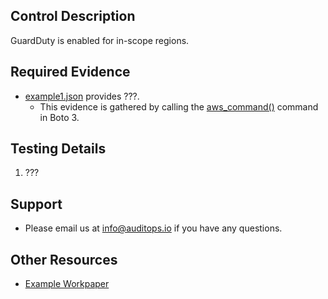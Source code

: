 ## Control Description
GuardDuty is enabled for in-scope regions.

## Required Evidence
* [example1.json](./example1.json) provides ???.
  * This evidence is gathered by calling the [aws_command()](aws.com) command in Boto 3. 

## Testing Details
1. ???

## Support
- Please email us at info@auditops.io if you have any questions.

## Other Resources
- [Example Workpaper](google.com)